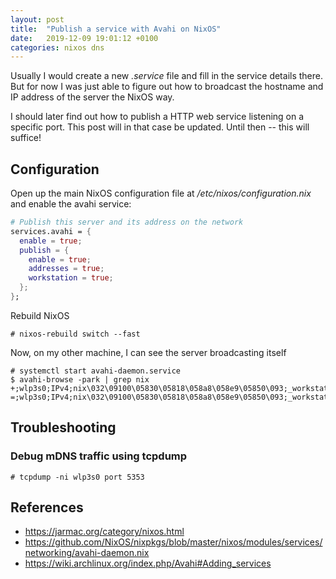 ```yaml
---
layout: post
title:  "Publish a service with Avahi on NixOS"
date:   2019-12-09 19:01:12 +0100
categories: nixos dns
---
```


Usually I would create a new *.service* file and fill in the service details there.
But for now I was just able to figure out how to broadcast the hostname and IP
address of the server the NixOS way.

I should later find out how to publish a HTTP web service listening on a specific port.
This post will in that case be updated. Until then -- this will suffice!

## Configuration

Open up the main NixOS configuration file at */etc/nixos/configuration.nix* and
enable the avahi service:

```nix
# Publish this server and its address on the network
services.avahi = {
  enable = true;
  publish = {
    enable = true;
    addresses = true;
    workstation = true;
  };
};
```

Rebuild NixOS

```
# nixos-rebuild switch --fast
```

Now, on my other machine, I can see the server broadcasting itself

```
# systemctl start avahi-daemon.service
$ avahi-browse -park | grep nix
+;wlp3s0;IPv4;nix\032\09100\05830\05818\058a8\058e9\05850\093;_workstation._tcp;local
=;wlp3s0;IPv4;nix\032\09100\05830\05818\058a8\058e9\05850\093;_workstation._tcp;local;nix.local;192.168.0.2;9;
```

## Troubleshooting
### Debug mDNS traffic using tcpdump

```
# tcpdump -ni wlp3s0 port 5353
```

## References
- <https://jarmac.org/category/nixos.html>
- <https://github.com/NixOS/nixpkgs/blob/master/nixos/modules/services/networking/avahi-daemon.nix>
- <https://wiki.archlinux.org/index.php/Avahi#Adding_services>

[avahi-daemon.nix]: https://github.com/NixOS/nixpkgs/blob/master/nixos/modules/services/networking/avahi-daemon.nix
